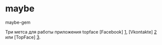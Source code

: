 maybe
=====

maybe-gem

Три метса для работы приложения topface [Facebook] [1], 
[Vkontakte] [2] или [TopFace] [3].

  [1]: http://apps.facebook.com/topface/?fb_source=bookmark_apps&ref=bookmarks&count=1&fb_bmpos=2_1        "Facebook"
  [2]: http://vk.com/app2257829_3251693?ref=9  "Vkontake"
  [3]: http://topface.com/    "TopFace"
